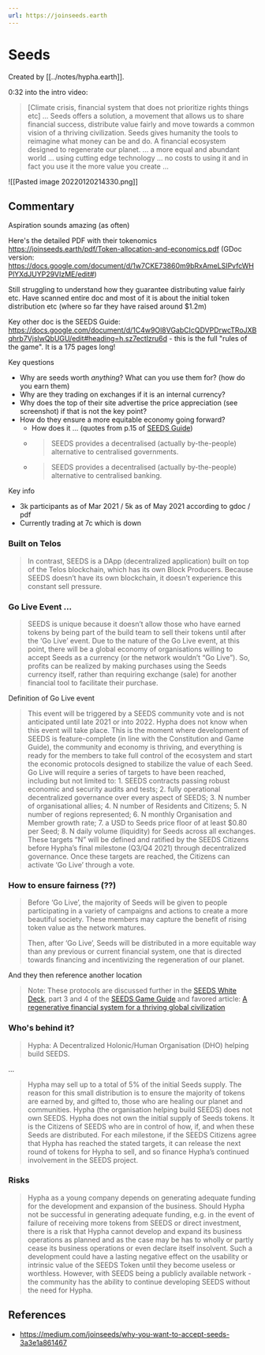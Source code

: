 ```yaml
---
url: https://joinseeds.earth
---
```


# Seeds

Created by [[../notes/hypha.earth]].

0:32 into the intro video:

  > [Climate crisis, financial system that does not prioritize rights things etc] ... Seeds offers a solution, a movement that allows us to share financial success, distribute value fairly and move towards a common vision of a thriving civilization. Seeds gives humanity the tools to reimagine what money can be and do. A financial ecosystem designed to regenerate our planet. ... a more equal and abundant world ... using cutting edge technology ... no costs to using it and in fact you use it the more value you create ...

![[Pasted image 20220120214330.png]]

## Commentary

Aspiration sounds amazing (as often)

Here's the detailed PDF with their tokenomics https://joinseeds.earth/pdf/Token-allocation-and-economics.pdf (GDoc version: https://docs.google.com/document/d/1w7CKE73860m9bRxAmeLSIPvfcWHPlYXdJUYP29VIzME/edit#)

Still struggling to understand how they guarantee distributing value fairly etc. Have scanned entire doc and most of it is about the initial token distribution etc (where so far they have raised around $1.2m)

Key other doc is the SEEDS Guide: https://docs.google.com/document/d/1C4w9Ol8VGabCIcQDVPDrwcTRoJXBqhrb7VjslwQbUGU/edit#heading=h.sz7ectlzru6d - this is the full "rules of the game". It is a 175 pages long!

Key questions

* Why are seeds worth *anything*? What can you use them for? (how do you earn them)
* Why are they trading on exchanges if it is an internal currency?
* Why does the top of their site advertise the price appreciation (see screenshot) if that is not the key point?
* How do they ensure a more equitable economy going forward?
  * How does it ... (quotes from p.15 of [SEEDS Guide](https://docs.google.com/document/d/1C4w9Ol8VGabCIcQDVPDrwcTRoJXBqhrb7VjslwQbUGU/edit#))
  * > SEEDS provides a decentralised (actually by-the-people) alternative to centralised governments.
  * > SEEDS provides a decentralised (actually by-the-people) alternative to centralised banking.


Key info

* 3k participants as of Mar 2021 / 5k as of May 2021 according to gdoc / pdf
* Currently trading at 7c which is down




### Built on Telos

> In contrast, SEEDS is a DApp (decentralized application) built on top of the Telos blockchain, which has its own Block Producers. Because SEEDS doesn’t have its own blockchain, it doesn’t experience this constant sell pressure.

### Go Live Event ...

> SEEDS is unique because it doesn’t allow those who have earned tokens by being part of the build team to sell their tokens until after the ‘Go Live’ event. Due to the nature of the Go Live event, at this point, there will be a global economy of organisations willing to accept Seeds as a currency (or the network wouldn’t “Go Live”). So, profits can be realized by making purchases using the Seeds currency itself, rather than requiring exchange (sale) for another financial tool to facilitate their purchase.

Definition of Go Live event

> This event will be triggered by a SEEDS community vote and is not anticipated until late 2021 or into 2022. Hypha does not know when this event will take place. This is the moment where development of SEEDS is feature-complete (in line with the Constitution and Game Guide), the community and economy is thriving, and everything is ready for the members to take full control of the ecosystem and start the economic protocols designed to stabilize the value of each Seed. Go Live will require a series of targets to have been reached, including but not limited to: 1. SEEDS contracts passing robust economic and security audits and tests; 2. fully operational decentralized governance over every aspect of SEEDS; 3. N number of organisational allies; 4. N number of Residents and Citizens; 5. N number of regions represented; 6. N monthly Organisation and Member growth rate; 7. a USD to Seeds price floor of at least $0.80 per Seed; 8. N daily volume (liquidity) for Seeds across all exchanges. These targets “N” will be defined and ratified by the SEEDS Citizens before Hypha’s final milestone (Q3/Q4 2021) through decentralized governance. Once these targets are reached, the Citizens can activate ‘Go Live’ through a vote.

### How to ensure fairness (??)

> Before ‘Go Live’, the majority of Seeds will be given to people participating in a variety of campaigns and actions to create a more beautiful society. These members may capture the benefit of rising token value as the network matures.
> 
> Then, after ‘Go Live’, Seeds will be distributed in a more equitable way than any previous or current financial system, one that is directed towards financing and incentivizing the regeneration of our planet.

And they then reference another location

> Note: These protocols are discussed further in the [SEEDS White Deck](https://docs.google.com/presentation/d/1YhS62BjTgfj3LKMKqPK0PKirkXykIrGhg7-0Ksw3N9Y/edit?usp=sharing), part 3 and 4 of the [SEEDS Game Guide](https://docs.google.com/document/d/1C4w9Ol8VGabCIcQDVPDrwcTRoJXBqhrb7VjslwQbUGU/edit#heading=h.sz7ectlzru6d) and favored article: [A regenerative financial system for a thriving global civilization](https://medium.com/joinseeds/a-regenerative-financial-system-for-a-thriving-global-civilization-eebecead5b43)

### Who's behind it?

> Hypha: A Decentralized Holonic/Human Organisation (DHO) helping build SEEDS.

...

> Hypha may sell up to a total of 5% of the initial Seeds supply. The reason for this small distribution is to ensure the majority of tokens are earned by, and gifted to, those who are healing our planet and communities. Hypha (the organisation helping build SEEDS) does not own SEEDS. Hypha does not own the initial supply of Seeds tokens. It is the Citizens of SEEDS who are in control of how, if, and when these Seeds are distributed. For each milestone, if the SEEDS Citizens agree that Hypha has reached the stated targets, it can release the next round of tokens for Hypha to sell, and so finance Hypha’s continued involvement in the SEEDS project.

### Risks

> Hypha as a young company depends on generating adequate funding for the development and expansion of the business. Should Hypha not be successful in generating adequate funding, e.g. in the event of failure of receiving more tokens from SEEDS or direct investment, there is a risk that Hypha cannot develop and expand its business operations as planned and as the case may be has to wholly or partly cease its business operations or even declare itself insolvent. Such a development could have a lasting negative effect on the usability or intrinsic value of the SEEDS Token until they become useless or worthless. However, with SEEDS being a publicly available network - the community has the ability to continue developing SEEDS without the need for Hypha.

## References

* https://medium.com/joinseeds/why-you-want-to-accept-seeds-3a3e1a861467